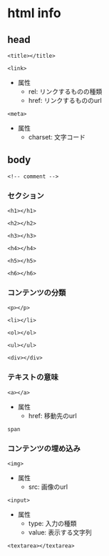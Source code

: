 # html info

## head

`<title></title>`

`<link>`
- 属性
	- rel: リンクするものの種類
	- href: リンクするもののurl

`<meta>`
- 属性
	- charset: 文字コード

## body

`<!-- comment -->`

### セクション

`<h1></h1>`

`<h2></h2>`

`<h3></h3>`

`<h4></h4>`

`<h5></h5>`

`<h6></h6>`

### コンテンツの分類 

`<p></p>`

`<li></li>`

`<ol></ol>`

`<ul></ul>`

`<div></div>`

### テキストの意味

`<a></a>`
- 属性
	- href: 移動先のurl

`span`

### コンテンツの埋め込み

`<img>`
- 属性
	- src: 画像のurl

`<input>`
- 属性
	- type: 入力の種類
	- value: 表示する文字列

`<textarea></textarea>`